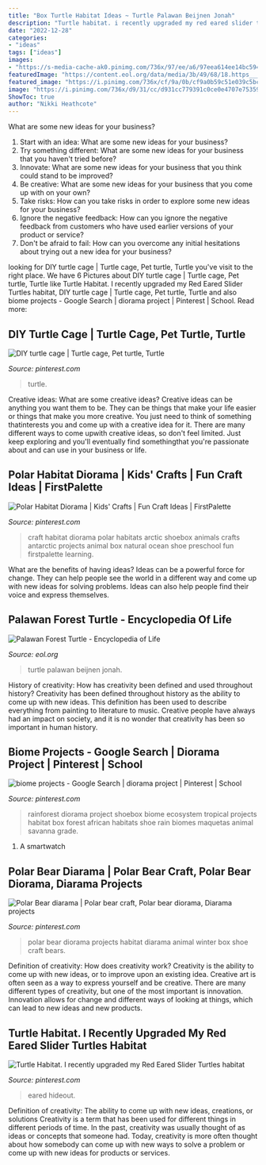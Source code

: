```yaml
---
title: "Box Turtle Habitat Ideas ~ Turtle Palawan Beijnen Jonah"
description: "Turtle habitat. i recently upgraded my red eared slider turtles habitat"
date: "2022-12-28"
categories:
- "ideas"
tags: ["ideas"]
images:
- "https://s-media-cache-ak0.pinimg.com/736x/97/ee/a6/97eea614ee14bc59410bfb40511a32fb.jpg"
featuredImage: "https://content.eol.org/data/media/3b/49/68/18.https___www_inaturalist_org_photos_4220892.jpg"
featured_image: "https://i.pinimg.com/736x/cf/9a/0b/cf9a0b59c51e039c5bcf75b853e920bb--red-eared-slider-turtle-habitat.jpg"
image: "https://i.pinimg.com/736x/d9/31/cc/d931cc779391c0ce0e4707e7535911af.jpg"
ShowToc: true
author: "Nikki Heathcote"
---
```



What are some new ideas for your business?
1. Start with an idea: What are some new ideas for your business? 
2. Try something different: What are some new ideas for your business that you haven't tried before? 
3. Innovate: What are some new ideas for your business that you think could stand to be improved? 
4. Be creative: What are some new ideas for your business that you come up with on your own? 
5. Take risks: How can you take risks in order to explore some new ideas for your business? 
6. Ignore the negative feedback: How can you ignore the negative feedback from customers who have used earlier versions of your product or service? 
7. Don't be afraid to fail: How can you overcome any initial hesitations about trying out a new idea for your business?

	

		
looking for DIY turtle cage | Turtle cage, Pet turtle, Turtle you've visit to the right place. We have 6 Pictures about DIY turtle cage | Turtle cage, Pet turtle, Turtle like Turtle Habitat. I recently upgraded my Red Eared Slider Turtles habitat, DIY turtle cage | Turtle cage, Pet turtle, Turtle and also biome projects - Google Search | diorama project | Pinterest | School. Read more:
		
    
## DIY Turtle Cage | Turtle Cage, Pet Turtle, Turtle

<img loading=lazy src="https://i.pinimg.com/736x/d9/31/cc/d931cc779391c0ce0e4707e7535911af.jpg" onerror="this.onerror=null;this.src='https://tse3.mm.bing.net/th?id=OIP.a8P9On7RBA07q-dXa8IPjQHaNL&amp;pid=15.1';" alt="DIY turtle cage | Turtle cage, Pet turtle, Turtle">

_Source: pinterest.com_

>turtle. 

	

Creative ideas: What are some creative ideas?
Creative ideas can be anything you want them to be. They can be things that make your life easier or things that make you more creative. You just need to think of something thatinterests you and come up with a creative idea for it. There are many different ways to come upwith creative ideas, so don't feel limited. Just keep exploring and you'll eventually find somethingthat you're passionate about and can use in your business or life.

    
## Polar Habitat Diorama | Kids&#039; Crafts | Fun Craft Ideas | FirstPalette

<img loading=lazy src="https://i.pinimg.com/736x/9d/38/fe/9d38fe16f523516d538712dba47a9d8e.jpg" onerror="this.onerror=null;this.src='https://tse1.mm.bing.net/th?id=OIP._mWQ7YBKhJ0iS5rVj4vmgwHaHa&amp;pid=15.1';" alt="Polar Habitat Diorama | Kids&#039; Crafts | Fun Craft Ideas | FirstPalette">

_Source: pinterest.com_

>craft habitat diorama polar habitats arctic shoebox animals crafts antarctic projects animal box natural ocean shoe preschool fun firstpalette learning. 

	

What are the benefits of having ideas?
Ideas can be a powerful force for change. They can help people see the world in a different way and come up with new ideas for solving problems. Ideas can also help people find their voice and express themselves.

    
## Palawan Forest Turtle - Encyclopedia Of Life

<img loading=lazy src="https://content.eol.org/data/media/3b/49/68/18.https___www_inaturalist_org_photos_4220892.jpg" onerror="this.onerror=null;this.src='https://tse3.mm.bing.net/th?id=OIP.L3xDXI-ud_6luZaVQtS0PgHaFj&amp;pid=15.1';" alt="Palawan Forest Turtle - Encyclopedia of Life">

_Source: eol.org_

>turtle palawan beijnen jonah. 

	

History of creativity: How has creativity been defined and used throughout history?
Creativity has been defined throughout history as the ability to come up with new ideas. This definition has been used to describe everything from painting to literature to music. Creative people have always had an impact on society, and it is no wonder that creativity has been so important in human history.

    
## Biome Projects - Google Search | Diorama Project | Pinterest | School

<img loading=lazy src="https://s-media-cache-ak0.pinimg.com/736x/97/ee/a6/97eea614ee14bc59410bfb40511a32fb.jpg" onerror="this.onerror=null;this.src='https://tse3.mm.bing.net/th?id=OIP.RSHemTcYt1ZOuOPbHqxqpwHaGx&amp;pid=15.1';" alt="biome projects - Google Search | diorama project | Pinterest | School">

_Source: pinterest.com_

>rainforest diorama project shoebox biome ecosystem tropical projects habitat box forest african habitats shoe rain biomes maquetas animal savanna grade. 

	

1. A smartwatch

    
## Polar Bear Diarama | Polar Bear Craft, Polar Bear Diorama, Diarama Projects

<img loading=lazy src="https://i.pinimg.com/736x/88/b9/08/88b908b0f6044a25068fcbe0f47564be--polar-bear-diarama-polar-bears.jpg" onerror="this.onerror=null;this.src='https://tse3.mm.bing.net/th?id=OIP.QzIsBNr8ysWAZwzxYAb8oQHaFj&amp;pid=15.1';" alt="Polar Bear diarama | Polar bear craft, Polar bear diorama, Diarama projects">

_Source: pinterest.com_

>polar bear diorama projects habitat diarama animal winter box shoe craft bears. 

	

Definition of creativity: How does creativity work?
Creativity is the ability to come up with new ideas, or to improve upon an existing idea. Creative art is often seen as a way to express yourself and be creative. There are many different types of creativity, but one of the most important is innovation. Innovation allows for change and different ways of looking at things, which can lead to new ideas and new products.

    
## Turtle Habitat. I Recently Upgraded My Red Eared Slider Turtles Habitat

<img loading=lazy src="https://i.pinimg.com/736x/cf/9a/0b/cf9a0b59c51e039c5bcf75b853e920bb--red-eared-slider-turtle-habitat.jpg" onerror="this.onerror=null;this.src='https://tse2.mm.bing.net/th?id=OIP.VRC83wW3djnPsLLdEBviBgHaEK&amp;pid=15.1';" alt="Turtle Habitat. I recently upgraded my Red Eared Slider Turtles habitat">

_Source: pinterest.com_

>eared hideout. 

	

Definition of creativity: The ability to come up with new ideas, creations, or solutions
Creativity is a term that has been used for different things in different periods of time. In the past, creativity was usually thought of as ideas or concepts that someone had. Today, creativity is more often thought about how somebody can come up with new ways to solve a problem or come up with new ideas for products or services.

